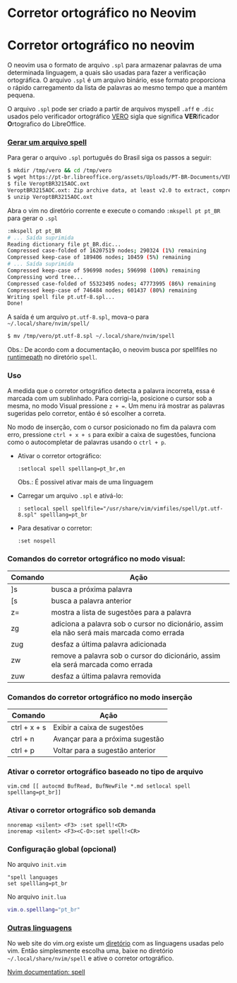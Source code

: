 # Corretor ortográfico no Neovim

# Corretor ortográfico no neovim 


O neovim usa o formato de arquivo `.spl` para armazenar palavras de uma determinada linguagem, a quais são usadas para fazer a verificação ortográfica. O arquivo `.spl` é um arquivo binário, esse formato proporciona o rápido carregamento da lista de palavras ao mesmo tempo que a mantém pequena.

O arquivo `.spl` pode ser criado a partir de arquivos myspell `.aff` e `.dic` usados pelo verificador ortográfico [VERO](https://pt-br.libreoffice.org/projetos/vero/#baixarvero) sigla que significa **VER**ificador **O**rtografico do LibreOffice.


### [Gerar um arquivo spell](https://neovim.io/doc/user/spell.html#spell-mkspell) 

Para gerar o arquivo `.spl` português do Brasil siga os passos a seguir: 


```bash
$ mkdir /tmp/vero && cd /tmp/vero
$ wget https://pt-br.libreoffice.org/assets/Uploads/PT-BR-Documents/VERO/VeroptBR3215AOC.oxt
$ file VeroptBR3215AOC.oxt
VeroptBR3215AOC.oxt: Zip archive data, at least v2.0 to extract, compression method=deflate
$ unzip VeroptBR3215AOC.oxt
```

Abra o vim no diretório corrente e execute o comando `:mkspell pt pt_BR` para gerar o `.spl`


```bash
:mkspell pt pt_BR
# ... Saída suprimida
Reading dictionary file pt_BR.dic...
Compressed case-folded of 16207519 nodes; 290324 (1%) remaining             
Compressed keep-case of 189406 nodes; 10459 (5%) remaining                  
# ... Saída suprimida
Compressed keep-case of 596998 nodes; 596998 (100%) remaining
Compressing word tree...
Compressed case-folded of 55323495 nodes; 47773995 (86%) remaining
Compressed keep-case of 746484 nodes; 601437 (80%) remaining
Writing spell file pt.utf-8.spl...
Done!
```


A saída é um arquivo `pt.utf-8.spl`, mova-o para `~/.local/share/nvim/spell/`


```bash
$ mv /tmp/vero/pt.utf-8.spl ~/.local/share/nvim/spell

```

Obs.: De acordo com a documentação, o neovim busca por spellfiles no [runtimepath](https://neovim.io/doc/user/spell.html#spell-load) no diretório `spell`. 



### Uso 

A medida que o corretor ortográfico detecta a palavra incorreta, essa é marcada com um sublinhado. Para corrigi-la, posicione o cursor sob a mesma, no modo Visual pressione `z + =`. Um menu irá mostrar as palavras sugeridas pelo corretor, então é só escolher a correta.  

No modo de inserção, com o cursor posicionado no fim da palavra com erro, pressione `ctrl + x + s` para exibir a caixa de sugestões, funciona como o autocompletar de palavras usando o `ctrl + p`. 


- Ativar o corretor ortográfico:

    ```vim
    :setlocal spell spelllang=pt_br,en
    ```

    Obs.: É possivel ativar mais de uma linguagem 


- Carregar um arquivo `.spl` e ativá-lo:

    ```vim
    : setlocal spell spellfile="/usr/share/vim/vimfiles/spell/pt.utf-8.spl" spelllang=pt_br 
    ```

- Para desativar o corretor:

    ```vim
    :set nospell
    ```

### Comandos do corretor ortográfico no modo visual:


|Comando    |Ação 
|-----------|------
|]s         |busca a próxima palavra
|[s         |busca a palavra anterior
|z=         |mostra a lista de sugestões para a palavra
|zg         |adiciona a palavra sob o cursor no dicionário, assim ela não será mais marcada como errada
|zug        |desfaz a última palavra adicionada
|zw         |remove a palavra sob o cursor do dicionário, assim ela será marcada como errada
|zuw        |desfaz a última palavra removida


### Comandos do corretor ortográfico no modo inserção 


|Comando     |Ação 
|------------|----
|ctrl + x + s| Exibir a caixa de sugestões   
|ctrl + n    |Avançar para a próxima sugestão   
|ctrl + p    |Voltar para a sugestão anterior   



### Ativar o corretor ortográfico baseado no tipo de arquivo

```vim
vim.cmd [[ autocmd BufRead, BufNewFile *.md setlocal spell spelllang=pt_br]]
```


### Ativar o corretor ortográfico sob demanda 


```vim 
nnoremap <silent> <F3> :set spell!<CR>
inoremap <silent> <F3><C-O>:set spell!<CR> 
```


### Configuração global (opcional)

No arquivo `init.vim`

```vim
"spell languages
set spelllang=pt_br
```

No arquivo `init.lua`

```lua
vim.o.spelllang="pt_br"
```


### [Outras linguagens](http://ftp.vim.org/vim/runtime/spell/)

No web site do vim.org existe um [diretório](http://ftp.vim.org/vim/runtime/spell/) com as linguagens usadas pelo vim. Então simplesmente escolha uma, baixe no diretório `~/.local/share/nvim/spell` e ative o corretor ortográfico. 

[Nvim documentation: spell](https://neovim.io/doc/user/spell.html)

